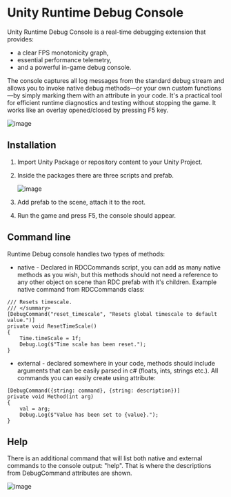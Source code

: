 # Unity Runtime Debug Console

Unity Runtime Debug Console is a real-time debugging extension that provides:
- a clear FPS monotonicity graph,
- essential performance telemetry,
- and a powerful in-game debug console.

The console captures all log messages from the standard debug stream and allows you to invoke native debug methods—or your own custom functions—by simply marking them with an attribute in your code. It's a practical tool for efficient runtime diagnostics and testing without stopping the game. It works like an overlay opened/closed by pressing F5 key.

![image](https://github.com/user-attachments/assets/2e1c9743-0e92-4f8a-9824-adf95e0e17b1)


## Installation
1. Import Unity Package or repository content to your Unity Project.
2. Inside the packages there are three scripts and prefab.

   ![image](https://github.com/user-attachments/assets/1225fcb3-1097-4ba3-ad52-ad090d4089b6)

4. Add prefab to the scene, attach it to the root.
5. Run the game and press F5, the console should appear.

## Command line
Runtime Debug console handles two types of methods:
- native - Declared in RDCCommands script, you can add as many native methods as you wish, but this methods should not need a reference to any other object on scene than RDC prefab with it's children. Example native command from RDCCommands class:

   
```/// <summary>
/// Resets timescale.
/// </summary>
[DebugCommand("reset_timescale", "Resets global timescale to default value.")]
private void ResetTimeScale()
{
    Time.timeScale = 1f;
    Debug.Log($"Time scale has been reset.");
}
```


- external - declared somewhere in your code, methods should include arguments that can be easily parsed in c# (floats, ints, strings etc.). All commands you can easily create using attribute:

```
[DebugCommand({string: command}, {string: description})]
private void Method(int arg)
{
    val = arg;
    Debug.Log($"Value has been set to {value}.");
}
```

## Help
There is an additional command that will list both native and external commands to the console output: "help". That is where the descriptions from DebugCommand attributes are shown.

![image](https://github.com/user-attachments/assets/5ed3a7bb-3822-48ad-8766-9152fbe34af7)


